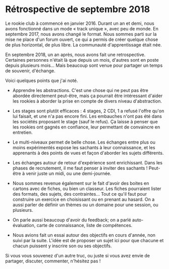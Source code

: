 # Rétrospective de septembre 2018

Le rookie club à commencé en janvier 2016. Durant un an et demi, nous avons fonctionné dans un mode « track unique », avec peu de monde. En septembre 2017, nous avons changé le format. Nous sommes parti sur la mise ne place d'un forum ouvert, ce qui a permis de créer quelque chose de plus horizontal, de plus libre. La communauté d'apprentissage était née.

En septembre 2018, un an après, nous avons fait une retrospective. Certaines personnes n'était là que depuis un mois, d'autres sont en poste depuis plusieurs mois... Mais beaucoup sont venue pour partager un temps de souvenir, d'échange.

Voici quelques points que j'ai noté.

- Apprendre les abstractions. C'est une chose qui ne peut pas être abordée directement peut-être, mais ça pourrait être intéressant d'aider les rookies à aborder la prise en compte de divers niveau d'abstraction.

- Les stages sont plutôt efficaces : 4 stages, 2 CDI, 1 a refusé l'offre qu'on lui faisait, et une n'a pas encore fini. Les embauches n'ont pas été dans les sociétés proposant le stage (sauf le refus). Ça laisse à penser que les rookies ont gagnés en confiance, leur permettant de convaincre en entretien.

- Le multi-niveaux permet de belle chose. Les échanges entre plus ou moins expérimentés expose les sachants à leur connaissance, et les apprenants à des points de vues et façon d'aborder les sujets différents.

- Les échanges autour de retour d'expérience sont enrichissant. Dans les phases de recrutement, il me faut penser à inviter des sachants ! Peut-être à venir juste un midi, ou une demi-journée.

- Nous sommes revenue également sur le fait d'avoir des boites en cartons avec de fiches, ou bien un classeur. Les fiches pourraient lister des formats, des sujets, des contraintes... Tout ce qu'il faut pour construire un exercice en choisissant ou en prenant au hasard. On a aussi parler de définir un thèmes ou un domaine pour une session, ou plusieurs.

- On parle aussi beaucoup d'avoir du feedback; on a parlé auto-évaluation, carte de connaissance, liste de compétences.

- Nous avions fait un essai autour des objectifs en cours d'année, non suivi par la suite. L'idée est de proposer un sujet ici pour que chacune et chacun puissent y inscrire son ou ses objectifs.


Si vous vous souvenez d'un autre truc, ou juste si vous avez envie de partager, discuter, commenter, n'hésitez pas !
